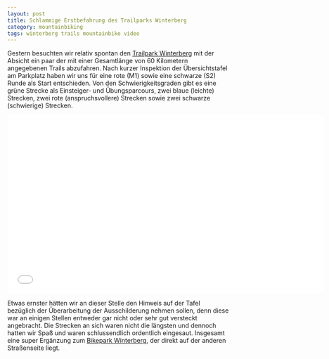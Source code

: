 ```yaml
---
layout: post
title: Schlammige Erstbefahrung des Trailparks Winterberg
category: mountainbiking
tags: winterberg trails mountainbike video
---
```


Gestern besuchten wir relativ spontan den [Trailpark Winterberg](http://www.trailpark-winterberg.de/) mit der Absicht ein paar der mit einer Gesamtlänge von 60 Kilometern angegebenen Trails abzufahren. Nach kurzer Inspektion der Übersichtstafel am Parkplatz haben wir uns für eine rote (M1) sowie eine schwarze (S2) Runde als Start entschieden. Von den Schwierigkeitsgraden gibt es eine grüne Strecke als Einsteiger- und Übungsparcours, zwei blaue (leichte) Strecken, zwei rote (anspruchsvollere) Strecken sowie zwei schwarze (schwierige) Strecken.

<div class="elastic-iframe"><iframe src="//player.vimeo.com/video/173235157?portrait=0&amp;color=f2b33d" width="720" height="405" frameborder="0" webkitallowfullscreen mozallowfullscreen allowfullscreen></iframe></div>

Etwas ernster hätten wir an dieser Stelle den Hinweis auf der Tafel bezüglich der Überarbeitung der Ausschilderung nehmen sollen, denn diese war an einigen Stellen entweder gar nicht oder sehr gut versteckt angebracht. Die Strecken an sich waren nicht die längsten und dennoch hatten wir Spaß und waren schlussendlich ordentlich eingesaut. Insgesamt eine super Ergänzung zum [Bikepark Winterberg](http://www.bikepark-winterberg.de), der direkt auf der anderen Straßenseite liegt.

